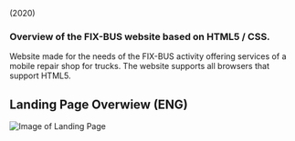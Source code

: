 
(2020)
### Overview of the FIX-BUS website based on HTML5 / CSS.
Website made for the needs of the FIX-BUS activity offering services of a mobile repair shop for trucks.
The website supports all browsers that support HTML5.

## Landing Page Overwiew (ENG)
![Image of Landing Page](https://i.imgur.com/V9fq0bE.png)


